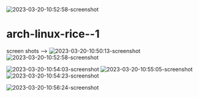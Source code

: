 ![2023-03-20-10:52:58-screenshot](https://user-images.githubusercontent.com/118053362/226257366-3385f7ab-afac-4498-b9fc-154b062ad900.png)
# arch-linux-rice--1
screen shots -->
![2023-03-20-10:50:13-screenshot](https://user-images.githubusercontent.com/118053362/226255679-b3d27835-5207-42c8-b32f-2b5a3b77f2dd.png)![2023-03-20-10:52:58-screenshot](https://user-images.githubusercontent.com/118053362/226255841-2acf4286-5a5a-40ea-90ab-32ce06a825e9.png)

![2023-03-20-10:54:03-screenshot](https://user-images.githubusercontent.com/118053362/226256319-7beb2cbf-366e-478d-ade4-ab11319fef82.png)
![2023-03-20-10:55:05-screenshot](https://user-images.githubusercontent.com/118053362/226256345-d860e54c-c7e1-418e-93dc-6bf1efd05578.png)
![2023-03-20-10:54:23-screenshot](https://user-images.githubusercontent.com/118053362/226256355-ee3346d8-70b7-435f-a19d-d18b6f35f375.png)

![2023-03-20-10:56:24-screenshot](https://user-images.githubusercontent.com/118053362/226257233-27b7e1ea-672f-456a-b13d-b8639aa0ad8e.png)
